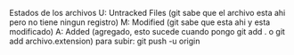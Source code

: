 Estados de los archivos
U: Untracked Files (git sabe que el archivo esta ahi pero no tiene ningun registro)
M: Modified (git sabe que esta ahi y esta modificado)
A: Added (agregado, esto sucede cuando pongo git add . o git add archivo.extension)
para subir: git push -u origin
